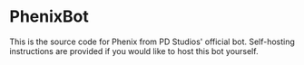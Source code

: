 # PhenixBot
This is the source code for Phenix from PD Studios' official bot. Self-hosting instructions are provided if you would like to host this bot yourself.
